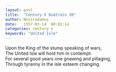 ```yaml
---
layout: post
title:  "Century X Quatrain 36"
author: Nostradamus
date:   1557-03-14  00:01:14
categories: century x
keywords: "United Isle" 
---
```

Upon the King of the stump speaking of wars,  
The United Isle will hold him in contempt:  
For several good years one gnawing and pillaging,  
Through tyranny in the isle esteem changing.